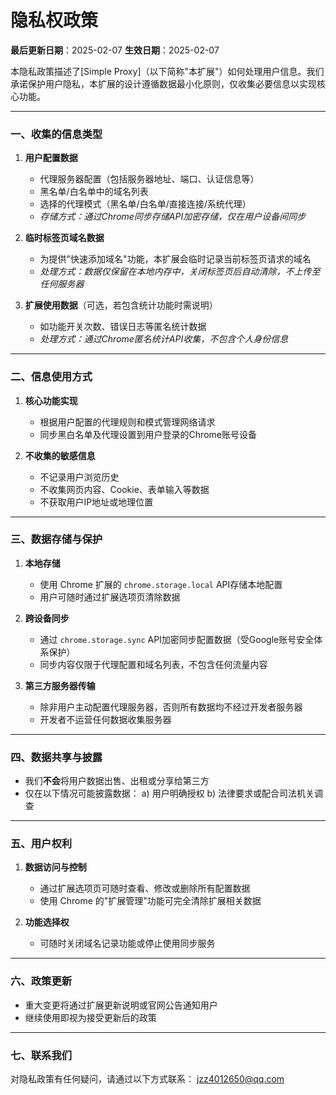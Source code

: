 # **隐私权政策**

**最后更新日期**：2025-02-07
**生效日期**：2025-02-07

本隐私政策描述了[Simple Proxy]（以下简称"本扩展"）如何处理用户信息。我们承诺保护用户隐私，本扩展的设计遵循数据最小化原则，仅收集必要信息以实现核心功能。

---

### **一、收集的信息类型**

1. **用户配置数据**
   - 代理服务器配置（包括服务器地址、端口、认证信息等）
   - 黑名单/白名单中的域名列表
   - 选择的代理模式（黑名单/白名单/直接连接/系统代理）
   - *存储方式：通过Chrome同步存储API加密存储，仅在用户设备间同步*

2. **临时标签页域名数据**
   - 为提供"快速添加域名"功能，本扩展会临时记录当前标签页请求的域名
   - *处理方式：数据仅保留在本地内存中，关闭标签页后自动清除，不上传至任何服务器*

3. **扩展使用数据**（可选，若包含统计功能时需说明）
   - 如功能开关次数、错误日志等匿名统计数据
   - *处理方式：通过Chrome匿名统计API收集，不包含个人身份信息*

---

### **二、信息使用方式**

1. **核心功能实现**
   - 根据用户配置的代理规则和模式管理网络请求
   - 同步黑白名单及代理设置到用户登录的Chrome账号设备

2. **不收集的敏感信息**
   - 不记录用户浏览历史
   - 不收集网页内容、Cookie、表单输入等数据
   - 不获取用户IP地址或地理位置

---

### **三、数据存储与保护**

1. **本地存储**
   - 使用 Chrome 扩展的 `chrome.storage.local` API存储本地配置
   - 用户可随时通过扩展选项页清除数据

2. **跨设备同步**
   - 通过 `chrome.storage.sync` API加密同步配置数据（受Google账号安全体系保护）
   - 同步内容仅限于代理配置和域名列表，不包含任何流量内容

3. **第三方服务器传输**
   - 除非用户主动配置代理服务器，否则所有数据均不经过开发者服务器
   - 开发者不运营任何数据收集服务器

---

### **四、数据共享与披露**

- 我们**不会**将用户数据出售、出租或分享给第三方
- 仅在以下情况可能披露数据：
  a) 用户明确授权
  b) 法律要求或配合司法机关调查

---

### **五、用户权利**

1. **数据访问与控制**
   - 通过扩展选项页可随时查看、修改或删除所有配置数据
   - 使用 Chrome 的"扩展管理"功能可完全清除扩展相关数据

2. **功能选择权**
   - 可随时关闭域名记录功能或停止使用同步服务

---

### **六、政策更新**

- 重大变更将通过扩展更新说明或官网公告通知用户
- 继续使用即视为接受更新后的政策

---

### **七、联系我们**

对隐私政策有任何疑问，请通过以下方式联系：
[jzz4012650@qq.com](mailto:jzz4012650@qq.com)

